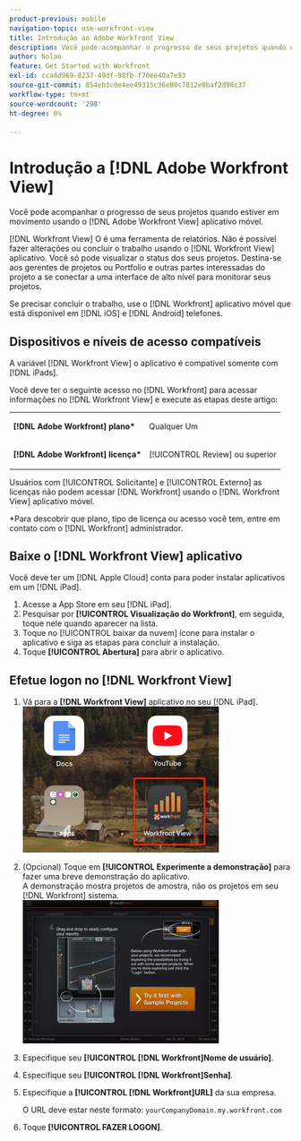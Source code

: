 ```yaml
---
product-previous: mobile
navigation-topic: use-workfront-view
title: Introdução ao Adobe Workfront View
description: Você pode acompanhar o progresso de seus projetos quando estiver em movimento usando o [!DNL Adobe Workfront] Exibir aplicativo móvel.
author: Nolan
feature: Get Started with Workfront
exl-id: cca4d969-8237-49df-98fb-f70ee40a7e93
source-git-commit: 854eb3c0e4ee49315c36e00c7012e0baf2d98c37
workflow-type: tm+mt
source-wordcount: '298'
ht-degree: 0%

---
```


# Introdução a [!DNL Adobe Workfront View]

Você pode acompanhar o progresso de seus projetos quando estiver em movimento usando o [!DNL Adobe Workfront View] aplicativo móvel.

[!DNL Workfront View] O é uma ferramenta de relatórios. Não é possível fazer alterações ou concluir o trabalho usando o [!DNL Workfront View] aplicativo. Você só pode visualizar o status dos seus projetos. Destina-se aos gerentes de projetos ou Portfolio e outras partes interessadas do projeto a se conectar a uma interface de alto nível para monitorar seus projetos.

Se precisar concluir o trabalho, use o [!DNL Workfront] aplicativo móvel que está disponível em [!DNL iOS] e [!DNL Android] telefones.

## Dispositivos e níveis de acesso compatíveis

A variável [!DNL Workfront View] o aplicativo é compatível somente com [!DNL iPads].

Você deve ter o seguinte acesso no [!DNL Workfront] para acessar informações no [!DNL Workfront View] e execute as etapas deste artigo:

<table style="table-layout:auto"> 
 <col> 
 </col> 
 <col> 
 </col> 
 <tbody> 
  <tr> 
   <td role="rowheader"><strong>[!DNL Adobe Workfront] plano*</strong></td> 
   <td> <p>Qualquer Um</p> </td> 
  </tr> 
  <tr> 
   <td role="rowheader"><strong>[!DNL Adobe Workfront] licença*</strong></td> 
   <td> <p>[!UICONTROL Review] ou superior</p> </td> 
  </tr> 
 </tbody> 
</table>

Usuários com [!UICONTROL Solicitante] e [!UICONTROL Externo] as licenças não podem acessar [!DNL Workfront] usando o [!DNL Workfront View] aplicativo móvel.

&#42;Para descobrir que plano, tipo de licença ou acesso você tem, entre em contato com o [!DNL Workfront] administrador.

## Baixe o [!DNL Workfront View] aplicativo

Você deve ter um [!DNL Apple Cloud] conta para poder instalar aplicativos em um [!DNL iPad].

1. Acesse a App Store em seu [!DNL iPad].
1. Pesquisar por **[!UICONTROL Visualização do Workfront]**, em seguida, toque nele quando aparecer na lista.
1. Toque no [!UICONTROL baixar da nuvem] ícone para instalar o aplicativo e siga as etapas para concluir a instalação.
1. Toque **[!UICONTROL Abertura]** para abrir o aplicativo.

## Efetue logon no [!DNL Workfront View]

1. Vá para a **[!DNL Workfront View]** aplicativo no seu [!DNL iPad].\
   ![workfront_view_app_Adobe.png](assets/workfront-view-app-adobe-350x261.png)

1. (Opcional) Toque em **[!UICONTROL Experimente a demonstração]** para fazer uma breve demonstração do aplicativo.\
   A demonstração mostra projetos de amostra, não os projetos em seu [!DNL Workfront] sistema.\
   ![[!DNL workfront_view_demo].jpg](assets/workfront-view-demo-350x256.jpg)

1. Especifique seu **[!UICONTROL [!DNL Workfront]Nome de usuário]**.
1. Especifique seu **[!UICONTROL [!DNL Workfront]Senha]**.
1. Especifique a **[!UICONTROL [!DNL Workfront]URL]** da sua empresa.

   O URL deve estar neste formato: `yourCompanyDomain.my.workfront.com`

1. Toque **[!UICONTROL FAZER LOGON]**.
